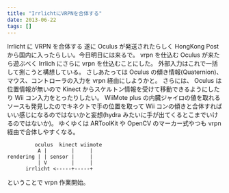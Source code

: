 ```yaml
---
title: "IrrlichtにVRPNを合体する"
date: 2013-06-22
tags: []
---
```


Irrlicht に VRPN を合体する
遂に Oculus が発送されたらしく HongKong
Post から国内に入ったらしい。今日明日には来るで。
vrpn を仕込む
Oculus が来たら遊ぶべく Irrlich にさらに vrpn を仕込むことにした。
外部入力はこれで一括して捌こうと構想している。
さしあたっては Oculus の傾き情報(Quaternion)、マウス、コントローラの入力を vrpn 経由にしようかと。
さらには、
Oculus は位置情報が無いので Kinect からスケルトン情報を受けて移動できるようにしたり Wii コン入力をとったりしたい。
WiiMote
plus の内臓ジャイロの値を取れるソースも発見したのでキネクトで手の位置を取って Wii コンの傾きと合体すればいい感じになるのではないかと妄想(hydra みたいに手が出てくるとこまでいけるのではないか)。
ゆくゆくは ARToolKit や OpenCV のマーカー式やつも vrpn 経由で合体しやすくなる。

```
         oculus  kinect wiimote
          A |        |     |
rendering | | sensor |     |
          | V        |     |
      irrlicht <-----+-----+

```

ということで vrpn 作業開始。
